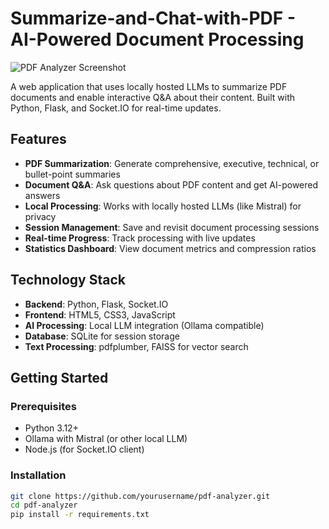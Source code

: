 # Summarize-and-Chat-with-PDF  - AI-Powered Document Processing

![PDF Analyzer Screenshot](screenshot.png)

A web application that uses locally hosted LLMs to summarize PDF documents and enable interactive Q&A about their content. Built with Python, Flask, and Socket.IO for real-time updates.

## Features

- **PDF Summarization**: Generate comprehensive, executive, technical, or bullet-point summaries
- **Document Q&A**: Ask questions about PDF content and get AI-powered answers
- **Local Processing**: Works with locally hosted LLMs (like Mistral) for privacy
- **Session Management**: Save and revisit document processing sessions
- **Real-time Progress**: Track processing with live updates
- **Statistics Dashboard**: View document metrics and compression ratios

## Technology Stack

- **Backend**: Python, Flask, Socket.IO
- **Frontend**: HTML5, CSS3, JavaScript
- **AI Processing**: Local LLM integration (Ollama compatible)
- **Database**: SQLite for session storage
- **Text Processing**: pdfplumber, FAISS for vector search

## Getting Started

### Prerequisites
- Python 3.12+
- Ollama with Mistral (or other local LLM)
- Node.js (for Socket.IO client)

### Installation
```bash
git clone https://github.com/yourusername/pdf-analyzer.git
cd pdf-analyzer
pip install -r requirements.txt
